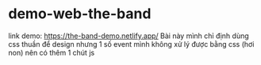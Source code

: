 # demo-web-the-band
link demo: https://the-band-demo.netlify.app/
Bài này mình chỉ định dùng css thuần để design nhưng 1 số event mình không xử lý được bằng css (hơi non) nên có thêm 1 chút js

